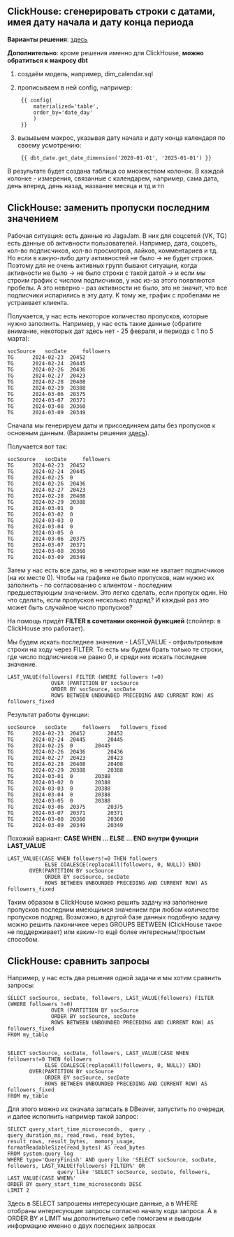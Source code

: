 ## ClickHouse: сгенерировать строки с датами, имея дату начала и дату конца периода

**Варианты решения**: [здесь](https://github.com/Malakhova-Natalya/Snippets/blob/main/clickhouse_date_range/01%20-%20генерация%20строк%20с%20датами.txt)

**Дополнительно**: кроме решения именно для ClickHouse, **можно обратиться к макросу dbt**

1. создаём модель, например, dim_calendar.sql
2. прописываем в ней config, например:

   		{{ config(
			materialized='table',
			order_by='date_day'
			) 
   		}}

4. вызывыем макрос, указывая дату начала и дату конца календаря по своему усмотрению:

	 	{{ dbt_date.get_date_dimension('2020-01-01', '2025-01-01') }}

В результате будет создана таблица со множеством колонок. В каждой колонке - измерения, связанные с календарем, например, сама дата, день вперед, день назад, название месяца и тд и тп

## ClickHouse: заменить пропуски последним значением

Рабочая ситуация: есть данные из JagaJam. В них для соцсетей (VK, TG) есть данные об активности пользователей. Например, дата, соцсеть, кол-во подписчиков, кол-во просмотров, лайков, комментариев и тд. Но если в какую-либо дату активностей не было → не будет строки. Поэтому для не очень активных групп бывают ситуации, когда активности не было → не было строки с такой датой → и если мы строим график с числом подписчиков, у нас из-за этого появляются пробелы. А это неверно - раз активности не было, это не значит, что все подписчики испарились в эту дату. К тому же, график с пробелами не устраивает клиента.

Получается, у нас есть некоторое количество пропусков, которые нужно заполнить. Например, у нас есть такие данные (обратите внимание, некоторых дат здесь нет - 25 февраля, и периода с 1 по 5 марта):

	socSource 	socDate	   	followers 	
	TG 		2024-02-23 	20452		
	TG 		2024-02-24 	20445			
	TG 		2024-02-26 	20436		
	TG 		2024-02-27 	20423		
	TG 		2024-02-28 	20408		
	TG 		2024-02-29 	20388		
	TG 		2024-03-06 	20375		
	TG 		2024-03-07 	20371		
	TG 		2024-03-08 	20360		
	TG 		2024-03-09 	20349		
 
Сначала мы генерируем даты и присоединяем даты без пропусков к основным данным. (Варианты решения [здесь](https://github.com/Malakhova-Natalya/Snippets/blob/main/clickhouse_date_range/01%20-%20генерация%20строк%20с%20датами.txt)).

Получается вот так:

	socSource 	socDate	   	followers 	
	TG 		2024-02-23 	20452		
	TG 		2024-02-24 	20445		
	TG 		2024-02-25 	0		
	TG 		2024-02-26 	20436		
	TG 		2024-02-27 	20423		
	TG 		2024-02-28 	20408		
	TG 		2024-02-29 	20388		
	TG 		2024-03-01 	0		
	TG 		2024-03-02 	0		
	TG 		2024-03-03 	0		
	TG 		2024-03-04 	0		
	TG 		2024-03-05 	0		
	TG 		2024-03-06 	20375		
	TG 		2024-03-07 	20371		
	TG 		2024-03-08 	20360		
	TG 		2024-03-09 	20349	

Затем у нас есть все даты, но в некоторые нам не хватает подписчиков (на их месте 0). Чтобы на графике не было пропусков, нам нужно их заполнить - по согласованию с клиентом - последним предшествующим значением. Это легко сделать, если пропуск один. Но что сделать, если пропусков несколько подряд? И каждый раз это может быть случайное число пропусков?

На помощь придёт **FILTER в сочетании  оконной функцией** (спойлер: в ClickHouse это работает).

Мы будем искать последнее значение - LAST_VALUE - отфильтровывая строки на ходу через FILTER. То есть мы будем брать только те строки, где число подписчиков не равно 0, и среди них искать последнее значение. 

    LAST_VALUE(followers) FILTER (WHERE followers !=0)
			      OVER (PARTITION BY socSource
			      ORDER BY socSource, socDate
			      ROWS BETWEEN UNBOUNDED PRECEDING AND CURRENT ROW) AS followers_fixed

Результат работы функции:
     
	socSource 	socDate	   	followers 	followers_fixed
	TG 		2024-02-23 	20452		20452
	TG 		2024-02-24 	20445		20445
	TG 		2024-02-25 	0		20445
	TG 		2024-02-26 	20436		20436
	TG 		2024-02-27 	20423		20423
	TG 		2024-02-28 	20408		20408
	TG 		2024-02-29 	20388		20388
	TG 		2024-03-01 	0		20388
	TG 		2024-03-02 	0		20388
	TG 		2024-03-03 	0		20388
	TG 		2024-03-04 	0		20388
	TG 		2024-03-05 	0		20388
	TG 		2024-03-06 	20375		20375
	TG 		2024-03-07 	20371		20371
	TG 		2024-03-08 	20360		20360
	TG 		2024-03-09 	20349		20349

Похожий вариант: **CASE WHEN ... ELSE ... END внутри функции LAST_VALUE**


	LAST_VALUE(CASE WHEN followers!=0 THEN followers 
				ELSE COALESCE(replaceAll(followers, 0, NULL)) END) 
		   OVER(PARTITION BY socSource 
				ORDER BY socSource, socDate 
				ROWS BETWEEN UNBOUNDED PRECEDING AND CURRENT ROW) AS followers_fixed



Таким образом в ClickHouse можно решить задачу на заполнение пропусков последним имеющимся значением при любом количестве пропусков подряд. Возможно, в другой базе данных подобную задачу можно решить лаконичнее через GROUPS BETWEEN (ClickHouse такое не поддерживает) или каким-то ещё более интересным/простым способом. 

## ClickHouse: сравнить запросы

Например, у нас есть два решения одной задачи и мы хотим сравнить запросы:

	SELECT socSource, socDate, followers, LAST_VALUE(followers) FILTER (WHERE followers !=0)
			      OVER (PARTITION BY socSource
			      ORDER BY socSource, socDate
			      ROWS BETWEEN UNBOUNDED PRECEDING AND CURRENT ROW) AS followers_fixed
	FROM my_table


	SELECT socSource, socDate, followers, LAST_VALUE(CASE WHEN followers!=0 THEN followers 
				ELSE COALESCE(replaceAll(followers, 0, NULL)) END) 
		   OVER(PARTITION BY socSource 
				ORDER BY socSource, socDate 
				ROWS BETWEEN UNBOUNDED PRECEDING AND CURRENT ROW) AS followers_fixed
	FROM my_table

Для этого можно их сначала записать в DBeaver, запустить по очереди, и далее исполнить например такой запрос:


	SELECT query_start_time_microseconds,  query , 
	query_duration_ms, read_rows, read_bytes, 
	result_rows, result_bytes,  memory_usage,
	formatReadableSize(read_bytes) AS read_bytes
	FROM system.query_log 
	WHERE type='QueryFinish' AND query like 'SELECT socSource, socDate, followers, LAST_VALUE(followers) FILTER%' OR
					query like 'SELECT socSource, socDate, followers, LAST_VALUE(CASE WHEN%'
	ORDER BY query_start_time_microseconds DESC
	LIMIT 2

 Здесь в SELECT запрошены интересующие данные, а в WHERE отобраны интересующие запросы согласно началу кода запроса. А в ORDER BY и LIMIT мы дополнительно себе помогаем и выводим информацию именно о двух последних запросах
